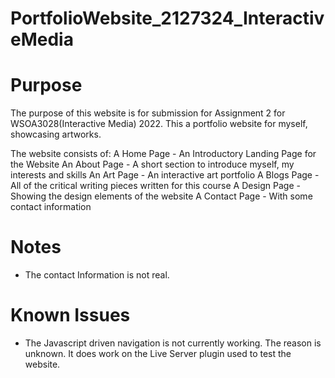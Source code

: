 # PortfolioWebsite_2127324_InteractiveMedia

# Purpose
The purpose of this website is for submission for Assignment 2 for WSOA3028(Interactive Media) 2022. 
This a portfolio website for myself, showcasing artworks.

The website consists of:
A Home Page - An Introductory Landing Page for the Website
An About Page - A short section to introduce myself, my interests and skills
An Art Page - An interactive art portfolio
A Blogs Page - All of the critical writing pieces written for this course
A Design Page - Showing the design elements of the website
A Contact Page - With some contact information

# Notes
- The contact Information is not real.

# Known Issues
- The Javascript driven navigation is not currently working. The reason is unknown. It does work on the Live Server plugin used to test the website.
